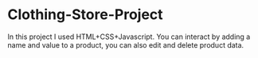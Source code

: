 # Clothing-Store-Project
In this project I used HTML+CSS+Javascript. You can interact by adding a name and value to a product, you can also edit and delete product data.
